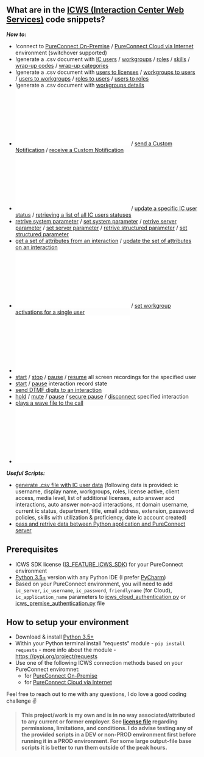 ## What are in the [ICWS (Interaction Center Web Services)](https://help.genesys.com/developer/cic/docs/icws/webhelp/conceptualcontent/welcome.htm) code snippets?
***How to:***
- !connect to [PureConnect On-Premise](scripts/icws_premise_authentication.py) / [PureConnect Cloud via Internet](scripts/icws_cloud_authentication.py) environment (switchover supported)
- !generate a .csv document with [IC users](scripts/icws_csv_data_export.py#L7) / [workgroups](scripts/icws_csv_data_export.py#L25) / [roles](scripts/icws_csv_data_export.py#L43) / [skills](scripts/icws_csv_data_export.py#L61) / [wrap-up codes](scripts/icws_csv_data_export.py#L79) / [wrap-up categories](scripts/icws_csv_data_export.py#L97)
- !generate a .csv document with [users to licenses]() / [workgroups to users]() / [users to workgroups]() / [roles to users]() / [users to roles]()
- !generate a .csv document with [workgroups details]()
- ![subscribe to Custom Notification](scripts/icws_subscribe_send_receive_a_custom_notification.py#L7)  / [send a Custom Notification](scripts/icws_subscribe_send_receive_a_custom_notification.py#L22) / [receive a Custom Notification](scripts/icws_subscribe_send_receive_a_custom_notification.py#L36)
- ![get a specific IC user status](scripts/icws_user_status.py#L9) / [update a specific IC user status](scripts/icws_user_status.py#L15) / [retrieving a list of all IC users statuses](scripts/icws_user_status.py#L24)
- [retrive system parameter]() / [set system parameter]() / [retrive server parameter]() / [set server parameter]() / [retrive structured parameter]() / [set structured parameter]()
- [get a set of attributes from an interaction]() / [update the set of attributes on an interaction]()
- ![get a workgroup activations for a single user](scripts/icws_workgroup_activations.py#L7) / [set workgroup activations for a single user](scripts/icws_workgroup_activations.py#L13)
- ![get the details for a phone number](scripts/icws_phone_number_details.py)
- [start]() / [stop]() / [pause]() / [resume]() all screen recordings for the specified user
- [start]() / [pause]() interaction record state
- [send DTMF digits to an interaction]()
- [hold]() / [mute]() / [pause]() / [secure pause]() / [disconnect]() specified interaction
- [plays a wave file to the call]()
- ![send an email](scripts/icws_send_an_email.py)

***Useful Scripts:***
- [generate .csv file with IC user data](scripts/icws_user_data_csv_export.py) (following data is provided: ic username, display name, workgroups, roles, license active, client access, media level, list of additional licenses, auto answer acd interactions, auto answer non-acd interactions, nt domain username, current ic status, department, title, email address, extension, password policies, skills with utilization & proficiency, date ic account created)
- [pass and retrive data between Python application and PureConnect server](scripts/icws_subscribe_send_receive_a_custom_notification.py)

## Prerequisites
- ICWS SDK license ([I3_FEATURE_ICWS_SDK](https://help.genesys.com/pureconnect/mergedProjects/wh_tr/mergedProjects/wh_tr_icws_sdk_icg/desktop/what_is_the_icws_sdk.htm)) for your PureConnect environment
- [Python 3.5+](https://www.python.org/downloads/) version with any Python IDE (I prefer [PyCharm](https://www.jetbrains.com/pycharm/download/))
- Based on your PureConnect environment, you will need to add ```ic_server```, ```ic_username```, ```ic_password```, ```friendlyname``` (for Cloud), ```ic_application_name``` parameters to [icws_cloud_authentication.py](scripts/icws_cloud_authentication.py) or [icws_premise_authentication.py](scripts/icws_premise_authentication.py) file

## How to setup your environment
- Download & install [Python 3.5+](https://www.python.org/downloads/)
- Within your Python terminal install "requests" module - ```pip install requests``` - more info about the module - https://pypi.org/project/requests
- Use one of the following ICWS connection methods based on your PureConnect enviromnet:
  - for [PureConnect On-Premise](scripts/icws_premise_authentication.py)
  - for [PureConnect Cloud via Internet](scripts/icws_cloud_authentication.py) 

Feel free to reach out to me with any questions, I do love a good coding challenge :v:

> **This project/work is my own and is in no way associated/attributed to any current or former employer. See [license file](LICENSE) regarding permissions, limitations, and  conditions. I do advise testing any of the provided scripts in a DEV or non-PROD environment first before running it in a PROD environment. For some large output-file base scripts it is better to run them outside of the peak hours.**
